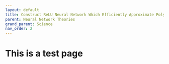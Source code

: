 ```yaml
---
layout: default
title: Construct ReLU Neural Network Which Efficiently Approximate Polynomials (Part 2)
parent: Neural Network Theories
grand_parent: Science
nav_order: 2
---
```


# This is a test page